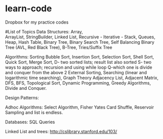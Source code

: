# learn-code
Dropbox for my practice codes

#List of Topics
Data Structures: 
Array,  
ArrayList,
StringBuilder,
Linked List,            Recursive -   Iterative -
Stack, 
Queues,
Heap,
Hash Table,
Binary Tree,
Binary Search Tree,
Self Balancing Binary Tree (AVL, Red Black Tree),
B-Tree,
Tries/Suffix Tree


Algorithms: 
Sorting 
Bubble Sort,
Insertion Sort,
Selection Sort,
Shell Sort,
Quick Sort,
Merge Sort,
D- two sorted lists; result list also sorted
S- two ways to approach; recursion and using while loop
Q-which one is divide and conquer from the above 2 
External Sorting,
Searching (linear and logarithmic time searching),
Graph Theory 
Adjacency List,
Adjacent Matrix,
DFS,
BFS,
Topological Sort,
Dynamic Programming,
Greedy Algorithms,
Divide and Conquer.

Design Patterns:


Adhoc Algorithms: 
Select Algorithm, 
Fisher Yates Card Shuffle, 
Reservoir Sampling and list is endless.


Databases: 
SQL Queries





Linked List and trees: http://cslibrary.stanford.edu/103/ 
